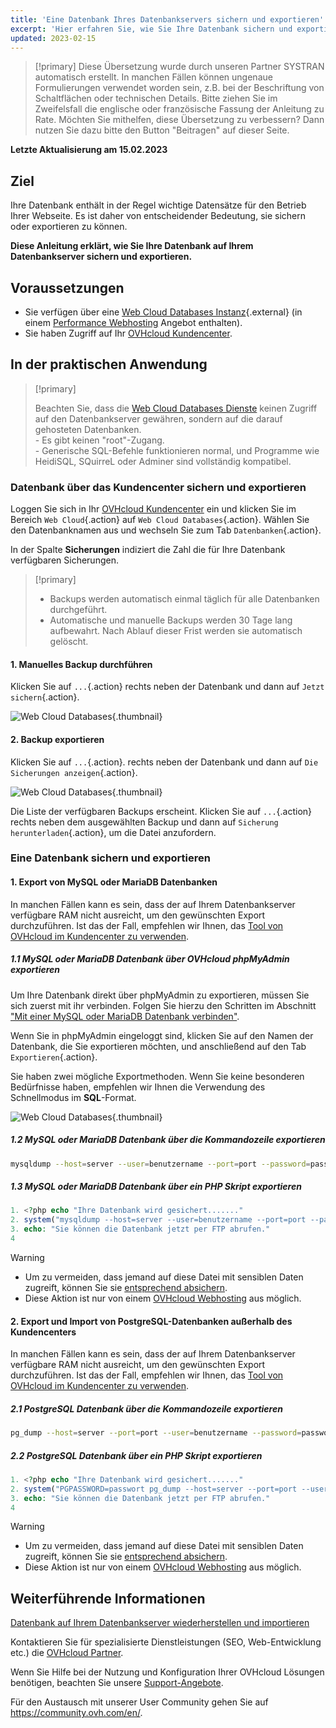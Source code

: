 ```yaml
---
title: 'Eine Datenbank Ihres Datenbankservers sichern und exportieren'
excerpt: 'Hier erfahren Sie, wie Sie Ihre Datenbank sichern und exportieren können'
updated: 2023-02-15
---
```


> [!primary]
> Diese Übersetzung wurde durch unseren Partner SYSTRAN automatisch erstellt. In manchen Fällen können ungenaue Formulierungen verwendet worden sein, z.B. bei der Beschriftung von Schaltflächen oder technischen Details. Bitte ziehen Sie im Zweifelsfall die englische oder französische Fassung der Anleitung zu Rate. Möchten Sie mithelfen, diese Übersetzung zu verbessern? Dann nutzen Sie dazu bitte den Button "Beitragen" auf dieser Seite.
>

**Letzte Aktualisierung am 15.02.2023**

## Ziel

Ihre Datenbank enthält in der Regel wichtige Datensätze für den Betrieb Ihrer Webseite. Es ist daher von entscheidender Bedeutung, sie sichern oder exportieren zu können.

**Diese Anleitung erklärt, wie Sie Ihre Datenbank auf Ihrem Datenbankserver sichern und exportieren.**

## Voraussetzungen

- Sie verfügen über eine [Web Cloud Databases Instanz](https://www.ovh.de/cloud-databases/){.external} (in einem [Performance Webhosting](https://www.ovhcloud.com/de/web-hosting/) Angebot enthalten).
- Sie haben Zugriff auf Ihr [OVHcloud Kundencenter](https://www.ovh.com/auth/?action=gotomanager&from=https://www.ovh.de/&ovhSubsidiary=de).

## In der praktischen Anwendung

> [!primary]
>
> Beachten Sie, dass die [Web Cloud Databases Dienste](https://www.ovh.de/cloud-databases/) keinen Zugriff auf den Datenbankserver gewähren, sondern auf die darauf gehosteten Datenbanken. 
> <br> - Es gibt keinen "root"-Zugang. 
> <br> - Generische SQL-Befehle funktionieren normal, und Programme wie HeidiSQL, SQuirreL oder Adminer sind vollständig kompatibel.
> 

### Datenbank über das Kundencenter sichern und exportieren

Loggen Sie sich in Ihr [OVHcloud Kundencenter](https://www.ovh.com/auth/?action=gotomanager&from=https://www.ovh.de/&ovhSubsidiary=de) ein und klicken Sie im Bereich `Web Cloud`{.action} auf `Web Cloud Databases`{.action}. Wählen Sie den Datenbanknamen aus und wechseln Sie zum Tab `Datenbanken`{.action}.

In der Spalte **Sicherungen** indiziert die Zahl die für Ihre Datenbank verfügbaren Sicherungen.

> [!primary]
>
> - Backups werden automatisch einmal täglich für alle Datenbanken durchgeführt.
> - Automatische und manuelle Backups werden 30 Tage lang aufbewahrt.
> Nach Ablauf dieser Frist werden sie automatisch gelöscht.

#### 1\. Manuelles Backup durchführen 

Klicken Sie auf `...`{.action} rechts neben der Datenbank und dann auf `Jetzt sichern`{.action}.

![Web Cloud Databases](images/web-cloud-databases-save01.png){.thumbnail}

#### 2\. Backup exportieren

Klicken Sie auf `...`{.action}. rechts neben der Datenbank und dann auf `Die Sicherungen anzeigen`{.action}.

![Web Cloud Databases](images/web-cloud-databases-dl01.png){.thumbnail}

Die Liste der verfügbaren Backups erscheint. Klicken Sie auf `...`{.action} rechts neben dem ausgewählten Backup und dann auf `Sicherung herunterladen`{.action}, um die Datei anzufordern.

### Eine Datenbank sichern und exportieren

#### 1\. Export von MySQL oder MariaDB Datenbanken

In manchen Fällen kann es sein, dass der auf Ihrem Datenbankserver verfügbare RAM nicht ausreicht, um den gewünschten Export durchzuführen. Ist das der Fall, empfehlen wir Ihnen, das [Tool von OVHcloud im Kundencenter zu verwenden](./#datenbank-uber-das-kundencenter-sichern-und-exportieren).

##### 1\.1 MySQL oder MariaDB Datenbank über OVHcloud phpMyAdmin exportieren 

Um Ihre Datenbank direkt über phpMyAdmin zu exportieren, müssen Sie sich zuerst mit ihr verbinden. Folgen Sie hierzu den Schritten im Abschnitt ["Mit einer MySQL oder MariaDB Datenbank verbinden"](/pages/web/clouddb/connecting-to-database-on-database-server#mit-einer-mysql-oder-mariadb-datenbank-verbinden).

Wenn Sie in phpMyAdmin eingeloggt sind, klicken Sie auf den Namen der Datenbank, die Sie exportieren möchten, und anschließend auf den Tab `Exportieren`{.action}.

Sie haben zwei mögliche Exportmethoden. Wenn Sie keine besonderen Bedürfnisse haben, empfehlen wir Ihnen die Verwendung des Schnellmodus im **SQL**-Format.

![Web Cloud Databases](images/web-cloud-databases-export01.png){.thumbnail}

##### 1\.2 MySQL oder MariaDB Datenbank über die Kommandozeile exportieren


```bash
mysqldump --host=server --user=benutzername --port=port --password=passwort datenbankname > datenbankname.sql
```

##### 1\.3 MySQL oder MariaDB Datenbank über ein PHP Skript exportieren



```php
1. <?php echo "Ihre Datenbank wird gesichert......."
2. system("mysqldump --host=server --user=benutzername --port=port --password=passwort datenbankname > datenbankname.sql");
3. echo: "Sie können die Datenbank jetzt per FTP abrufen."
4
```

> [!warning]
>
> - Um zu vermeiden, dass jemand auf diese Datei mit sensiblen Daten zugreift, können Sie sie [entsprechend absichern](/pages/web/hosting/htaccess_protect_directory_by_password).
> - Diese Aktion ist nur von einem [OVHcloud Webhosting](https://www.ovhcloud.com/de/web-hosting/) aus möglich.
>

#### 2\. Export und Import von PostgreSQL-Datenbanken außerhalb des Kundencenters

In manchen Fällen kann es sein, dass der auf Ihrem Datenbankserver verfügbare RAM nicht ausreicht, um den gewünschten Export durchzuführen. Ist das der Fall, empfehlen wir Ihnen, das [Tool von OVHcloud im Kundencenter zu verwenden](./#datenbank-uber-das-kundencenter-sichern-und-exportieren).
 
##### 2\.1 PostgreSQL Datenbank über die Kommandozeile exportieren


```bash
pg_dump --host=server --port=port --user=benutzername --password=passwort datenbankname > datenbankname.sql
```

##### 2\.2 PostgreSQL Datenbank über ein PHP Skript exportieren

```php
1. <?php echo "Ihre Datenbank wird gesichert......."
2. system("PGPASSWORD=passwort pg_dump --host=server --port=port --user=benutzername --password=passwort datenbankname > datenbankname.sql");
3. echo: "Sie können die Datenbank jetzt per FTP abrufen."
4
```

> [!warning]
>
> - Um zu vermeiden, dass jemand auf diese Datei mit sensiblen Daten zugreift, können Sie sie [entsprechend absichern](/pages/web/hosting/htaccess_protect_directory_by_password).
> - Diese Aktion ist nur von einem [OVHcloud Webhosting](https://www.ovhcloud.com/de/web-hosting/) aus möglich.
>

## Weiterführende Informationen

[Datenbank auf Ihrem Datenbankserver wiederherstellen und importieren](/pages/web/clouddb/restore-import-on-database-server)

Kontaktieren Sie für spezialisierte Dienstleistungen (SEO, Web-Entwicklung etc.) die [OVHcloud Partner](https://partner.ovhcloud.com/de/directory/).

Wenn Sie Hilfe bei der Nutzung und Konfiguration Ihrer OVHcloud Lösungen benötigen, beachten Sie unsere [Support-Angebote](https://www.ovhcloud.com/de/support-levels/).

Für den Austausch mit unserer User Community gehen Sie auf <https://community.ovh.com/en/>.